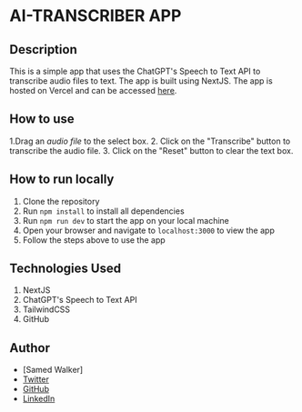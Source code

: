 # AI-TRANSCRIBER APP

## Description

This is a simple app that uses the ChatGPT's Speech to Text API to transcribe audio files to text. The app is built using NextJS. The app is hosted on Vercel and can be accessed [here]().


## How to use

1.Drag an *audio file* to the select box.
2. Click on the "Transcribe" button to transcribe the audio file.
3. Click on the "Reset" button to clear the text box.

## How to run locally

1. Clone the repository
2. Run `npm install` to install all dependencies
3. Run `npm run dev` to start the app on your local machine
4. Open your browser and navigate to `localhost:3000` to view the app
5. Follow the steps above to use the app

## Technologies Used

1. NextJS
2. ChatGPT's Speech to Text API
3. TailwindCSS
4. GitHub

## Author

- [Samed Walker]
- [Twitter](https://twitter.com/GrassRoots_Dev)
- [GitHub](github.com/ASamedWalker)
- [LinkedIn](https://www.linkedin.com/in/abdulsamed-walker/)
